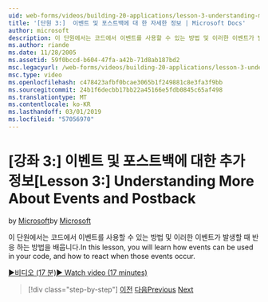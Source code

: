 ```yaml
---
uid: web-forms/videos/building-20-applications/lesson-3-understanding-more-about-events-and-postback
title: '[단원 3:]  이벤트 및 포스트백에 대 한 자세한 정보 | Microsoft Docs'
author: microsoft
description: 이 단원에서는 코드에서 이벤트를 사용할 수 있는 방법 및 이러한 이벤트가 발생할 때 반응 하는 방법을 배웁니다.
ms.author: riande
ms.date: 11/28/2005
ms.assetid: 59f0bccd-b604-47fa-a42b-71d8ab187bd2
msc.legacyurl: /web-forms/videos/building-20-applications/lesson-3-understanding-more-about-events-and-postback
msc.type: video
ms.openlocfilehash: c478423afbf0bcae3065b1f249881c8e3fa3f9bb
ms.sourcegitcommit: 24b1f6decbb17bb22a45166e5fdb0845c65af498
ms.translationtype: MT
ms.contentlocale: ko-KR
ms.lasthandoff: 03/01/2019
ms.locfileid: "57056970"
---
```

<a name="lesson-3--understanding-more-about-events-and-postback"></a><span data-ttu-id="ed407-103">[강좌 3:] 이벤트 및 포스트백에 대한 추가 정보</span><span class="sxs-lookup"><span data-stu-id="ed407-103">[Lesson 3:]  Understanding More About Events and Postback</span></span>
====================
<span data-ttu-id="ed407-104">by [Microsoft](https://github.com/microsoft)</span><span class="sxs-lookup"><span data-stu-id="ed407-104">by [Microsoft](https://github.com/microsoft)</span></span>

<span data-ttu-id="ed407-105">이 단원에서는 코드에서 이벤트를 사용할 수 있는 방법 및 이러한 이벤트가 발생할 때 반응 하는 방법을 배웁니다.</span><span class="sxs-lookup"><span data-stu-id="ed407-105">In this lesson, you will learn how events can be used in your code, and how to react when those events occur.</span></span>

[<span data-ttu-id="ed407-106">&#9654;비디오 (17 분)</span><span class="sxs-lookup"><span data-stu-id="ed407-106">&#9654; Watch video (17 minutes)</span></span>](https://channel9.msdn.com/Blogs/ASP-NET-Site-Videos/lesson-3-understanding-more-about-events-and-postback)

> [!div class="step-by-step"]
> <span data-ttu-id="ed407-107">[이전](lesson-2-creating-a-web-forms-user-interface.md)
> [다음](lesson-4-understanding-web-application-state.md)</span><span class="sxs-lookup"><span data-stu-id="ed407-107">[Previous](lesson-2-creating-a-web-forms-user-interface.md)
[Next](lesson-4-understanding-web-application-state.md)</span></span>
